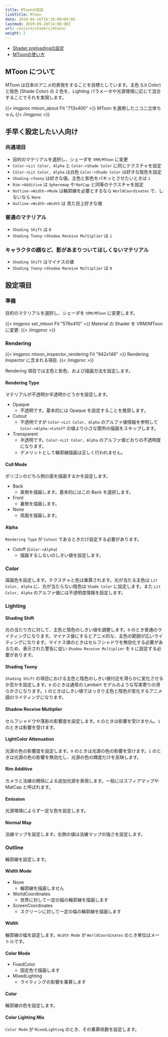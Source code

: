 ```yaml
---
title: MToonの設定
linkTitle: MToon
date: 2018-04-16T16:30:00+09:00
lastmod: 2019-09-20T14:00:00Z
url: /univrm/shaders/mtoon/
weight: 2
---
```


- [Shader preloadingの設定](/univrm/install/#shader-preloadingの設定)
- [MToonの使い方](https://niconare.nicovideo.jp/watch/kn3485)

## MToon について

MToon は日本のアニメ的表現をすることを目標としています。主色 (Lit Color) と陰色 (Shade Color) の 2 色を、Lighting パラメータや光源環境に応じて混合することでそれを実現します。

{{< imgproc mtoon_about Fit "713x400" >}}
MToon を適用したニコニ立体ちゃん
{{< /imgproc >}}

## 手早く設定したい人向け

### 共通項目

- 目的のマテリアルを選択し、シェーダを `VRM/MToon` に変更
- `Color->Lit Color, Alpha` と `Color->Shade Color` に同じテクスチャを設定
- `Color->Lit Color, Alpha` は白色 `Color->Shade Color` は好きな陰色を設定
- `Shading->Toony` は好きな値。主色と影色をパキッとさせたいときは `1`
- `Rim->Additive` は `Spheremap` や `MatCap` と同等のテクスチャを設定
- `Outline->Width->Mode` は輪郭線を必要とするなら `WorldCoordinates` で、しないなら `None`
- `Outline->Width->Width` は 見た目上好きな値

### 普通のマテリアル

- `Shading Shift` は `0`
- `Shading Toony->Shadow Receive Multiplier` は `1`

### キャラクタの顔など、影があまりついてほしくないマテリアル

- `Shading Shift` はマイナスの値
- `Shading Toony->Shadow Receive Multiplier` は `0`

## 設定項目

### 準備

目的のマテリアルを選択し、シェーダを `VRM/MToon` に変更します。

{{< imgproc set_mtoon Fit "576x410" >}}
Material の Shader を VRM/MToon に変更.
{{< /imgproc >}}

### Rendering

{{< imgproc mtoon_inspector_rendering Fit "942x146" >}}
Rendering Inspector に含まれる項目.
{{< /imgproc >}}

Rendering 項目では主色と影色、および描画方法を設定します。

#### Rendering Type

マテリアルが不透明か半透明かどうかを設定します。

- Opaque
    - 不透明です。基本的には Opaque を設定することを推奨します。
- Cutout
    - 不透明ですが `Color->Lit Color, Alpha` のアルファ値情報を参照して `Color->Alpha->Cutoff` の値より小さな箇所の描画をスキップします。
- Transparent
    - 半透明です。`Color->Lit Color, Alpha` のアルファ値どおりの不透明度になります。
    - デメリットとして輪郭線描画は正しく行われません。

#### Cull Mode

ポリゴンのどちら側の面を描画するかを設定します。

- Back
    - 表側を描画します。基本的にはこの Back を選択します。
- Front
    - 裏側を描画します。
- None
    - 両面を描画します。

#### Alpha

`Rendering Type` が `Cutout` であるときだけ設定する必要があります。

- Cutoff (`Color->Alpha`)
    - 描画するしないのしきい値を設定します。

### Color

描画色を設定します。テクスチャと色は乗算されます。光が当たる主色は `Lit Color, Alpha` に、光が当たらない陰色は `Shade Color` に設定します。また `Lit Color, Alpha` のアルファ値には不透明度情報を設定します。

### Lighting

#### Shading Shift

光の当たり方に対して、主色と陰色のしきい値を調整します。`0` のとき普通のライティングになります。マイナス値にするとアニメ的な、主色の範囲が広いライティングになります。マイナス値のときはセルフシャドウを無効化する必要があるため、表示された警告に従い `Shadow Receive Multiplier` を `0` に設定する必要があります。

#### Shading Toony

`Shading Shift` の項目における主色と陰色のしきい値付近を滑らかに変化させるか否かを設定します。`0` のときは通常の Lambert モデルのような写実寄りの滑らかさになります。`1` のときはしきい値ではっきり主色と陰色が変化するアニメ調のライティングになります。

#### Shadow Receive Multiplier

セルフシャドウや落影の影響度を設定します。`0` のときは影響を受けません。`1` のときは影響を受けます。

#### LightColor Attenuation

光源の色の影響度を設定します。`0` のときは光源の色の影響を受けます。`1` のときは光源の色の影響を無効化し、光源の色の輝度だけを反映します。

#### Rim Additive

カメラと法線の関係による追加光源を表現します。一般にはスフィアマップや MatCap と呼ばれます。

#### Emission

光源環境によらず一定な色を設定します。

#### Normal Map

法線マップを設定します。右側の値は法線マップの強さを設定します。

### Outline

輪郭線を設定します。

#### Width Mode

- None
    - 輪郭線を描画しません
- WorldCoordinates
    - 世界に対して一定の幅の輪郭線を描画します
- ScreenCoordinates
    - スクリーンに対して一定の幅の輪郭線を描画します

#### Width

輪郭線の幅を設定します。`Width Mode` が `WorldCoordinates` のとき単位はメートルです。

#### Color Mode

- FixedColor
    - 固定色で描画します
- MixedLighting
    - ライティングの影響を乗算します

#### Color

輪郭線の色を設定します。

#### Color Lighting Mix

`Color Mode` が `MixedLighting` のとき、その乗算係数を設定します。
